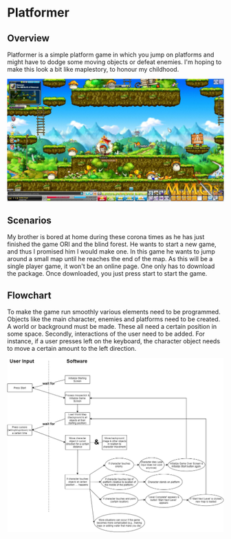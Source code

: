# Platformer

## Overview
Platformer is a simple platform game in which you jump on platforms 
and might have to dodge some moving objects or defeat enemies.
I'm hoping to make this look a bit like maplestory, to honour my childhood.

![alt text](MapleStory-Orange-mushrooms.jpg)
## Scenarios
My brother is bored at home during these corona times as he has 
just finished the game ORI and the blind forest. He wants to 
start a new game, and thus I promised him I would make one. 
In this game he wants to jump around a small map until he
reaches the end of the map. As this will be a single player 
game, it won't be an online page. One only has to download the 
package. Once downloaded, you just press start to start 
the game.

## Flowchart
To make the game run smoothly various elements need to be 
programmed. Objects like the main character, enemies and 
platforms need to be created. A world or background must be 
made. These all need a certain position in some space. Secondly,
interactions of the user need to be added. For instance,
if a user presses left on the keyboard, the character
object needs to move a certain amount to the left direction.

![alt text](Platformer_design.png)
